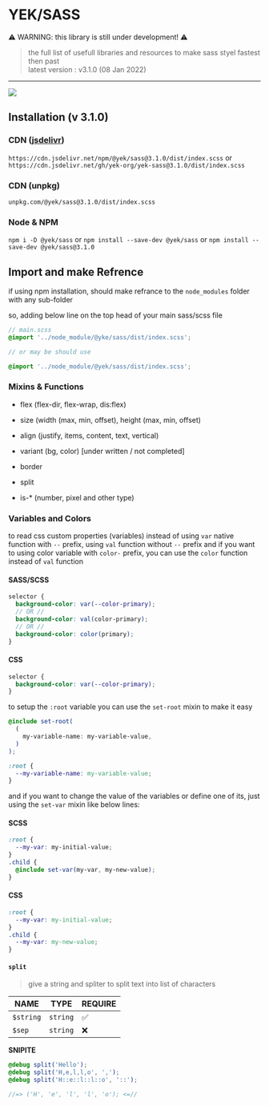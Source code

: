 # YEK/SASS

⚠️ WARNING: this library is still under development! ⚠️

> the full list of usefull libraries and resources to make sass styel fastest then past\
> latest version : v3.1.0 (08 Jan 2022)

----

[![](https://data.jsdelivr.com/v1/package/npm/@yek/sass/badge)](https://www.jsdelivr.com/package/npm/@yek/sass)


## Installation (v 3.1.0)

### CDN ([jsdelivr](https://www.jsdelivr.com/package/npm/@yek/sass))
`https://cdn.jsdelivr.net/npm/@yek/sass@3.1.0/dist/index.scss`
or
`https://cdn.jsdelivr.net/gh/yek-org/yek-sass@3.1.0/dist/index.scss`

### CDN (unpkg)
`unpkg.com/@yek/sass@3.1.0/dist/index.scss`

### Node & NPM
`npm i -D @yek/sass`
or
`npm install --save-dev @yek/sass`
or
`npm install --save-dev @yek/sass@3.1.0`

## Import and make Refrence
if using npm installation, should make refrance to the `node_modules` folder
with any sub-folder

so, adding below line on the top head of your main sass/scss file
```scss
// main.scss 
@import '../node_module/@yke/sass/dist/index.scss';

// or may be should use

@import '../node_module/@yek/sass/dist/index.scss';
```


### Mixins & Functions

- flex (flex-dir, flex-wrap, dis:flex)
- size (width (max, min, offset), height (max, min, offset)
- align (justify, items, content, text, vertical)
- variant (bg, color) [under written / not completed]
- border

- split
- is-\* (number, pixel and other type)

### Variables and Colors

to read css custom properties (variables) instead of using `var` native function with `--` prefix, using `val` function without `--` prefix and if you want to using color variable with `color-` prefix, you can use the `color` function instead of `val` function

#### SASS/SCSS

```scss
selector {
  background-color: var(--color-primary);
  // OR //
  background-color: val(color-primary);
  // OR //
  background-color: color(primary);
}
```

#### CSS

```css
selector {
  background-color: var(--color-primary);
}
```

to setup the `:root` variable you can use the `set-root` mixin to make it easy

```scss
@include set-root(
  (
    my-variable-name: my-variable-value,
  )
);
```

```css
:root {
  --my-variable-name: my-variable-value;
}
```

and if you want to change the value of the variables or define one of its, just using the `set-var` mixin like below lines:

#### SCSS

```scss
:root {
  --my-var: my-initial-value;
}
.child {
  @include set-var(my-var, my-new-value);
}
```

#### CSS

```css
:root {
  --my-var: my-initial-value;
}
.child {
  --my-var: my-new-value;
}
```

#### `split`

> give a string and spliter to split text into list of characters

| NAME      | TYPE     | REQUIRE |
| --------- | -------- | ------- |
| `$string` | `string` | ✅      |
| `$sep`    | `string` | ❌      |

**SNIPITE**

```scss
@debug split('Hello');
@debug split('H,e,l,l,o', ',');
@debug split('H::e::l::l::o', '::');

//=> ('H', 'e', 'l', 'l', 'o'); <=//
```
